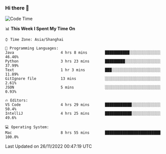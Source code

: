 ### Hi there 👋


<!--START_SECTION:waka-->
![Code Time](http://img.shields.io/badge/Code%20Time-932%20hrs%2058%20mins-blue)

📊 **This Week I Spent My Time On** 

```text
⌚︎ Time Zone: Asia/Shanghai

💬 Programming Languages: 
Java                     4 hrs 8 mins        ███████████░░░░░░░░░░░░░░   46.46% 
Python                   3 hrs 23 mins       █████████░░░░░░░░░░░░░░░░   37.99% 
Text                     1 hr 3 mins         ███░░░░░░░░░░░░░░░░░░░░░░   11.89% 
GitIgnore file           13 mins             ░░░░░░░░░░░░░░░░░░░░░░░░░   2.61% 
JSON                     5 mins              ░░░░░░░░░░░░░░░░░░░░░░░░░   0.93%

🔥 Editors: 
VS Code                  4 hrs 29 mins       ████████████░░░░░░░░░░░░░   50.4% 
IntelliJ                 4 hrs 25 mins       ████████████░░░░░░░░░░░░░   49.6%

💻 Operating System: 
Mac                      8 hrs 55 mins       █████████████████████████   100.0%

```


 Last Updated on 26/11/2022 00:47:19 UTC
<!--END_SECTION:waka-->

<!--
**SillyPasty/SillyPasty** is a ✨ _special_ ✨ repository because its `README.md` (this file) appears on your GitHub profile.

Here are some ideas to get you started:

- 🔭 I’m currently working on ...
- 🌱 I’m currently learning ...
- 👯 I’m looking to collaborate on ...
- 🤔 I’m looking for help with ...
- 💬 Ask me about ...
- 📫 How to reach me: ...
- 😄 Pronouns: ...
- ⚡ Fun fact: ...
-->


